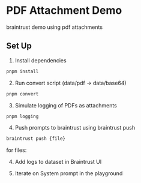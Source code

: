 # PDF Attachment Demo
braintrust demo using pdf attachments

## Set Up
1. Install dependencies
```bash
pnpm install
```

2. Run convert script (data/pdf -> data/base64)
```bash
pnpm convert
```

3. Simulate logging of PDFs as attachments
```bash
pnpm logging
```

4. Push prompts to braintrust using braintrust push
```bash
braintrust push {file}
```
for files:


4. Add logs to dataset in Braintrust UI



5. Iterate on System prompt in the playground